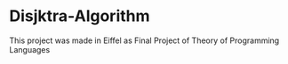 # Disjktra-Algorithm
This project was made in Eiffel as Final Project of Theory of Programming Languages
